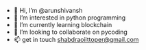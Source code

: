 - 👋 Hi, I’m @arunshivansh
- 👀 I’m interested in python programming
- 🌱 I’m currently learning blockchain
- 💞️ I’m looking to collaborate on pycoding
- 📫 get in touch shabdraoiittoper@gmail.com
